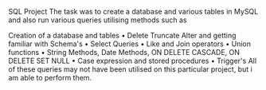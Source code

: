 SQL Project The task was to create a database and various tables in MySQL and also run various queries utilising methods such as

Creation of a database and tables
• Delete Truncate Alter and getting familiar with Schema's
• Select Queries
• Like and Join operators
• Union functions
• String Methods, Date Methods, ON DELETE CASCADE, ON DELETE SET NULL
• Case expression and stored procedures
• Trigger's
All of these queries may not have been utilised on this particular project, but i am able to perform them.
